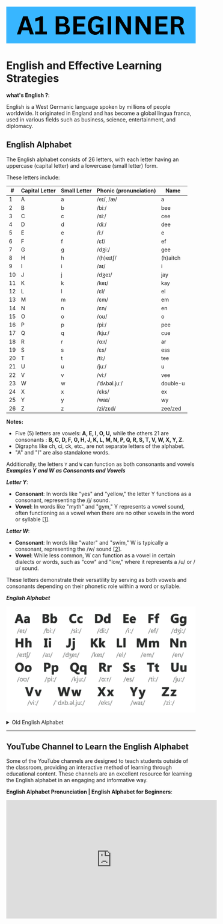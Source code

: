 ![A1](/Images/English%20Learning%20Hub%20A1-Menu.png)

# English and Effective Learning Strategies

**what's English ?**:

English is a West Germanic language spoken by millions of people worldwide. It originated in England and has become a global lingua franca, used in various fields such as business, science, entertainment, and diplomacy.

## English Alphabet

The English alphabet consists of 26 letters, with each letter having an uppercase (capital letter) and a lowercase (small letter) form.

These letters include:

| #   | Capital Letter | Small Letter | Phonic (pronunciation) | Name  |
| --- | -------------- | ------------ | ----------------------- | ----- |
| 1   | A              | a            | /eɪ/, /æ/               | a     |
| 2   | B              | b            | /biː/                   | bee   |
| 3   | C              | c            | /siː/                   | cee   |
| 4   | D              | d            | /diː/                   | dee   |
| 5   | E              | e            | /iː/                    | e     |
| 6   | F              | f            | /ɛf/                    | ef    |
| 7   | G              | g            | /dʒiː/                  | gee   |
| 8   | H              | h            | /(h)eɪtʃ/               | (h)aitch |
| 9   | I              | i            | /aɪ/                    | i     |
| 10  | J              | j            | /dʒeɪ/                  | jay   |
| 11  | K              | k            | /keɪ/                   | kay   |
| 12  | L              | l            | /ɛl/                    | el    |
| 13  | M              | m            | /ɛm/                    | em    |
| 14  | N              | n            | /ɛn/                    | en    |
| 15  | O              | o            | /oʊ/                    | o     |
| 16  | P              | p            | /piː/                   | pee   |
| 17  | Q              | q            | /kjuː/                  | cue   |
| 18  | R              | r            | /ɑːr/                   | ar    |
| 19  | S              | s            | /ɛs/                    | ess   |
| 20  | T              | t            | /tiː/                   | tee   |
| 21  | U              | u            | /juː/                   | u     |
| 22  | V              | v            | /viː/                   | vee   |
| 23  | W              | w            | /ˈdʌbəl.juː/            | double-u |
| 24  | X              | x            | /ɛks/                   | ex    |
| 25  | Y              | y            | /waɪ/                   | wy    |
| 26  | Z              | z            | /zi/zɛd/                | zee/zed |

**Notes:**

- Five (5) letters are vowels: **A, E, I, O, U,** while the others 21 are consonants : **B, C, D, F, G, H, J, K, L, M, N, P, Q, R, S, T, V, W, X, Y, Z.**
- Digraphs like ch, ci, ck, etc., are not separate letters of the alphabet.
- "A" and "I" are also standalone words.

Additionally, the letters `Y` and `W` can function as both consonants and vowels  
***Examples Y and W as Consonants and Vowels***

***Letter Y***:

- **Consonant**: In words like "yes" and "yellow," the letter Y functions as a consonant, representing the /j/ sound.
- **Vowel**: In words like "myth" and "gym," Y represents a vowel sound, often functioning as a vowel when there are no other vowels in the word or syllable [[1](https://www.merriam-webster.com/grammar/why-y-is-sometimes-a-vowel-usage)].

***Letter W***:

- **Consonant**: In words like "water" and "swim," W is typically a consonant, representing the /w/ sound [[2](https://www.dictionary.com/e/w-vowel/)].
- **Vowel**: While less common, W can function as a vowel in certain dialects or words, such as "cow" and "low," where it represents a /u/ or /ʊ/ sound.

These letters demonstrate their versatility by serving as both vowels and consonants depending on their phonetic role within a word or syllable.

***English Alphabet***

![Alphabet](/Images/1%20English%20Alphabet.mp4.png)

<details>

<summary>Old English Alphabet</summary>

The Old English alphabet, recorded in 1011 by monk Byrhtferð, comprised 29 letters. It included the 24 letters of the Latin alphabet, such as A, B, C, ..., Z, & (ampersand), and also featured five additional English letters:

1. **Long S (ſ):** Representing the s sound, it resembled an elongated lowercase f.
2. **Eth (Ð and ð):** Denoted the th sound, similar to the modern "th" in "this."
3. **Thorn (þ):** Also symbolized the th sound, often confused with eth.
4. **Wynn (ƿ):** Represented the w sound, later replaced by the letter "w" in Modern English.
5. **Ash (ᚫ; later Æ and æ):** Signified the ae diphthong, eventually evolving into the ligature Æ in later Old English and eventually Modern English.

In Old English, the alphabet lacked the letters J, U, and W, which were introduced later in Modern English.

The Old English alphabet consisted of 24 Latin letters and five additional English letters, including symbols for specific sounds like thorn and eth [[1](https://en.wikipedia.org/wiki/Old_English_Latin_alphabet)]. It didn't include the letters J, U, and W, which were incorporated into Modern English [[6](https://www.youtube.com/watch?v=wJxKyh9e5_A)].

The English alphabet is derived from the Latin script.
The ampersand (&) was the 27th letter until 1835.
The English alphabet is derived from the Latin script.
Old English had 29 letters and did not include J, U, and W.

</details>

---------

## YouTube Channel to Learn the English Alphabet

Some of the YouTube channels are designed to teach students outside of the classroom, providing an interactive method of learning through educational content. These channels are an excellent resource for learning the English alphabet in an engaging and informative way.

**English Alphabet Pronunciation | English Alphabet for Beginners**:

<iframe width="560" height="315" src="https://www.youtube.com/embed/X15lZVm1KP8?si=ZO94QU9XE3RkgmFH" title="YouTube video player" frameborder="0" allow="accelerometer; autoplay; clipboard-write; encrypted-media; gyroscope; picture-in-picture; web-share" referrerpolicy="strict-origin-when-cross-origin" allowfullscreen></iframe>
